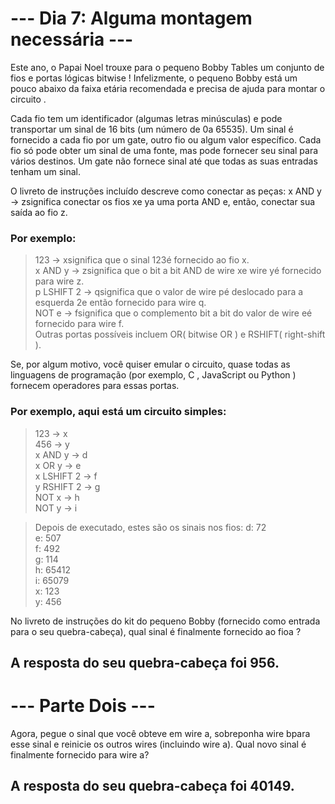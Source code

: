 # --- Dia 7: Alguma montagem necessária ---
Este ano, o Papai Noel trouxe para o pequeno Bobby Tables um conjunto de fios e portas lógicas bitwise ! Infelizmente, o pequeno Bobby está um pouco abaixo da faixa etária recomendada e precisa de ajuda para montar o circuito .

Cada fio tem um identificador (algumas letras minúsculas) e pode transportar um sinal de 16 bits (um número de 0a 65535). Um sinal é fornecido a cada fio por um gate, outro fio ou algum valor específico. Cada fio só pode obter um sinal de uma fonte, mas pode fornecer seu sinal para vários destinos. Um gate não fornece sinal até que todas as suas entradas tenham um sinal.

O livreto de instruções incluído descreve como conectar as peças: x AND y -> zsignifica conectar os fios xe ya uma porta AND e, então, conectar sua saída ao fio z.

### Por exemplo:

>123 -> xsignifica que o sinal 123é fornecido ao fio x.  
x AND y -> zsignifica que o bit a bit AND de wire xe wire yé fornecido para wire z.  
p LSHIFT 2 -> qsignifica que o valor de wire pé deslocado para a esquerda 2e então fornecido para wire q.  
NOT e -> fsignifica que o complemento bit a bit do valor de wire eé fornecido para wire f.  
Outras portas possíveis incluem OR( bitwise OR ) e RSHIFT( right-shift ). 

Se, por algum motivo, você quiser emular o circuito, quase todas as linguagens de programação (por exemplo, C , JavaScript ou Python ) fornecem operadores para essas portas.

### Por exemplo, aqui está um circuito simples:

>123 -> x  
456 -> y  
x AND y -> d  
x OR y -> e  
x LSHIFT 2 -> f  
y RSHIFT 2 -> g  
NOT x -> h  
NOT y -> i  

>Depois de executado, estes são os sinais nos fios:
d: 72  
e: 507  
f: 492  
g: 114  
h: 65412  
i: 65079  
x: 123  
y: 456 

No livreto de instruções do kit do pequeno Bobby (fornecido como entrada para o seu quebra-cabeça), qual sinal é finalmente fornecido ao fioa ?

## A resposta do seu quebra-cabeça foi 956.

# --- Parte Dois ---
Agora, pegue o sinal que você obteve em wire a, sobreponha wire bpara esse sinal e reinicie os outros wires (incluindo wire a). Qual novo sinal é finalmente fornecido para wire a?

## A resposta do seu quebra-cabeça foi 40149.